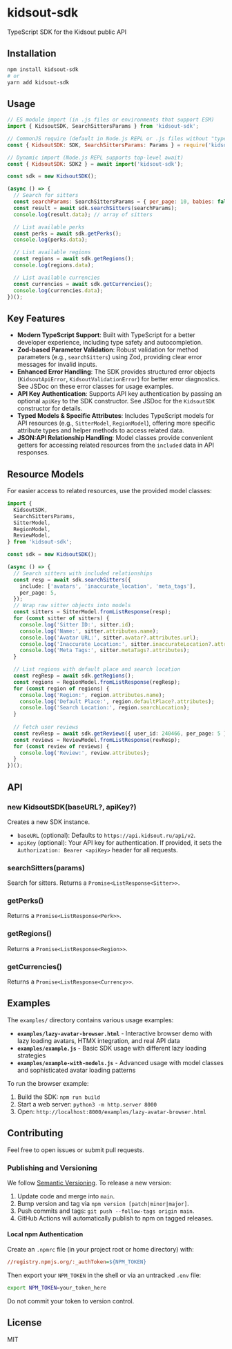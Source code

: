 # kidsout-sdk

TypeScript SDK for the Kidsout public API

## Installation

```bash
npm install kidsout-sdk
# or
yarn add kidsout-sdk
```

## Usage

```js
// ES module import (in .js files or environments that support ESM)
import { KidsoutSDK, SearchSittersParams } from 'kidsout-sdk';

// CommonJS require (default in Node.js REPL or .js files without "type": "module")
const { KidsoutSDK: SDK, SearchSittersParams: Params } = require('kidsout-sdk');

// Dynamic import (Node.js REPL supports top-level await)
const { KidsoutSDK: SDK2 } = await import('kidsout-sdk');

const sdk = new KidsoutSDK();

(async () => {
  // Search for sitters
  const searchParams: SearchSittersParams = { per_page: 10, babies: false };
  const result = await sdk.searchSitters(searchParams);
  console.log(result.data); // array of sitters

  // List available perks
  const perks = await sdk.getPerks();
  console.log(perks.data);

  // List available regions
  const regions = await sdk.getRegions();
  console.log(regions.data);

  // List available currencies
  const currencies = await sdk.getCurrencies();
  console.log(currencies.data);
})();
```

## Key Features

*   **Modern TypeScript Support**: Built with TypeScript for a better developer experience, including type safety and autocompletion.
*   **Zod-based Parameter Validation**: Robust validation for method parameters (e.g., `searchSitters`) using Zod, providing clear error messages for invalid inputs.
*   **Enhanced Error Handling**: The SDK provides structured error objects (`KidsoutApiError`, `KidsoutValidationError`) for better error diagnostics. See JSDoc on these error classes for usage examples.
*   **API Key Authentication**: Supports API key authentication by passing an optional `apiKey` to the SDK constructor. See JSDoc for the `KidsoutSDK` constructor for details.
*   **Typed Models & Specific Attributes**: Includes TypeScript models for API resources (e.g., `SitterModel`, `RegionModel`), offering more specific attribute types and helper methods to access related data.
*   **JSON:API Relationship Handling**: Model classes provide convenient getters for accessing related resources from the `included` data in API responses.

## Resource Models

For easier access to related resources, use the provided model classes:

```ts
import {
  KidsoutSDK,
  SearchSittersParams,
  SitterModel,
  RegionModel,
  ReviewModel,
} from 'kidsout-sdk';

const sdk = new KidsoutSDK();

(async () => {
  // Search sitters with included relationships
  const resp = await sdk.searchSitters({
    include: ['avatars', 'inaccurate_location', 'meta_tags'],
    per_page: 5,
  });
  // Wrap raw sitter objects into models
  const sitters = SitterModel.fromListResponse(resp);
  for (const sitter of sitters) {
    console.log('Sitter ID:', sitter.id);
    console.log('Name:', sitter.attributes.name);
    console.log('Avatar URL:', sitter.avatar?.attributes.url);
    console.log('Inaccurate Location:', sitter.inaccurateLocation?.attributes);
    console.log('Meta Tags:', sitter.metaTags?.attributes);
  }

  // List regions with default place and search location
  const regResp = await sdk.getRegions();
  const regions = RegionModel.fromListResponse(regResp);
  for (const region of regions) {
    console.log('Region:', region.attributes.name);
    console.log('Default Place:', region.defaultPlace?.attributes);
    console.log('Search Location:', region.searchLocation);
  }
  
  // Fetch user reviews
  const revResp = await sdk.getReviews({ user_id: 240466, per_page: 5 });
  const reviews = ReviewModel.fromListResponse(revResp);
  for (const review of reviews) {
    console.log('Review:', review.attributes);
  }
})();
```

## API

### new KidsoutSDK(baseURL?, apiKey?)

Creates a new SDK instance.
- `baseURL` (optional): Defaults to `https://api.kidsout.ru/api/v2`.
- `apiKey` (optional): Your API key for authentication. If provided, it sets the `Authorization: Bearer <apiKey>` header for all requests.

### searchSitters(params)

Search for sitters. Returns a `Promise<ListResponse<Sitter>>`.

### getPerks()

Returns a `Promise<ListResponse<Perk>>`.

### getRegions()

Returns a `Promise<ListResponse<Region>>`.

### getCurrencies()

Returns a `Promise<ListResponse<Currency>>`.

## Examples

The `examples/` directory contains various usage examples:

- **`examples/lazy-avatar-browser.html`** - Interactive browser demo with lazy loading avatars, HTMX integration, and real API data
- **`examples/example.js`** - Basic SDK usage with different lazy loading strategies
- **`examples/example-with-models.js`** - Advanced usage with model classes and sophisticated avatar loading patterns

To run the browser example:
1. Build the SDK: `npm run build`
2. Start a web server: `python3 -m http.server 8000`
3. Open: `http://localhost:8000/examples/lazy-avatar-browser.html`

## Contributing

Feel free to open issues or submit pull requests.

### Publishing and Versioning

We follow [Semantic Versioning](https://semver.org/). To release a new version:
1. Update code and merge into `main`.
2. Bump version and tag via `npm version [patch|minor|major]`.
3. Push commits and tags: `git push --follow-tags origin main`.
4. GitHub Actions will automatically publish to npm on tagged releases.

#### Local npm Authentication
Create an `.npmrc` file (in your project root or home directory) with:
```ini
//registry.npmjs.org/:_authToken=${NPM_TOKEN}
```
Then export your `NPM_TOKEN` in the shell or via an untracked `.env` file:
```bash
export NPM_TOKEN=your_token_here
```
Do not commit your token to version control.

## License

MIT
